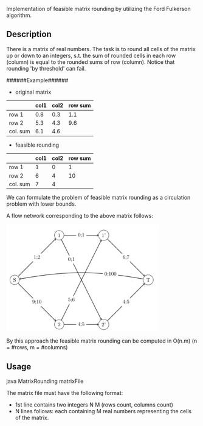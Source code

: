 Implementation of feasible matrix rounding by utilizing the Ford Fulkerson algorithm.

## Description ##

There is a matrix of real numbers. The task is to round all cells of the matrix up or down to an integers, s.t. the sum of rounded cells in each row (column) is equal to the rounded sums of row (column).
Notice that rounding 'by threshold' can fail.

######Example######

* original matrix

|          | col1 | col2 | row sum |                         
|----------|------|------|---------|
| row 1    | 0.8  | 0.3  | 1.1     |
| row 2    | 5.3  | 4.3  | 9.6     |
| col. sum | 6.1    | 4.6  |         |


* feasible rounding

|          | col1 | col2 | row sum |
|----------|------|------|---------|
| row 1    | 1  | 0  | 1     |
| row 2    | 6  | 4  | 10     |
| col. sum | 7    | 4  |         |

We can formulate the problem of feasible matrix rounding as a circulation problem with lower bounds.

A flow network corresponding to the above matrix follows:

<img src="https://github.com/FilipRy/algorithms/blob/master/MatrixRounding/flow_net.png?raw=true" alt="Corresponding flow network" width="400">

By this approach the feasible matrix rounding can be computed in O(n.m) (n = #rows, m = #columns)

## Usage ##

java MatrixRounding matrixFile

The matrix file must have the following format:
* 1st line contains two integers N M (rows count, columns count)
* N lines follows: each containing M real numbers representing the cells of the matrix.

